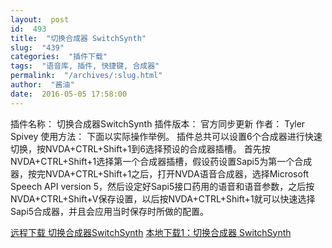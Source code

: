 ```yaml
---
layout:  post
id:  493
title:  "切换合成器 SwitchSynth"
slug:  "439"
categories:  "插件下载"
tags:  "语音库, 插件, 快捷键, 合成器"
permalink:  "/archives/:slug.html"
author:  "酱油"
date:  2016-05-05 17:58:00
---
```




插件名称： 切换合成器SwitchSynth
插件版本： 官方同步更新
作者： Tyler Spivey
使用方法： 下面以实际操作举例。
插件总共可以设置6个合成器进行快速切换，按NVDA+CTRL+Shift+1到6选择预设的合成器插槽。
首先按NVDA+CTRL+Shift+1选择第一个合成器插槽，假设药设置Sapi5为第一个合成器，按完NVDA+CTRL+Shift+1之后，打开NVDA语音合成器，选择Microsoft Speech API version 5，然后设定好Sapi5接口药用的语音和语音参数，之后按NVDA+CTRL+Shift+V保存设置，以后按NVDA+CTRL+Shift+1就可以快速选择Sapi5合成器，并且会应用当时保存时所做的配置。

<a accesskey="X" href="http://addons.nvda-project.org/files/get.php?file=sws">远程下载 切换合成器SwitchSynth</a>
<a accesskey="x" href="http://www.zd.hk/disk/?id=NRzmQbIjMRJj">本地下载1：切换合成器 SwitchSynth</a>
